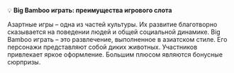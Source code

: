 💡 **Big Bamboo играть: преимущества игрового слота**

Азартные игры – одна из частей культуры. Их развитие благотворно сказывается на поведении людей и общей социальной динамике. Big Bamboo играть – это развлечение, выполненное в азиатском стиле. Его персонажи представляют собой диких животных. Участников привлекает яркое оформление. Большим плюсом являются бонусные сюрпризы.
